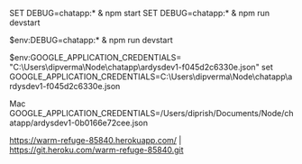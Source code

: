SET DEBUG=chatapp:* & npm start
SET DEBUG=chatapp:* & npm run devstart

$env:DEBUG=chatapp:* & npm run devstart

$env:GOOGLE_APPLICATION_CREDENTIALS= "C:\Users\dipverma\Node\chatapp\ardysdev1-f045d2c6330e.json"
set GOOGLE_APPLICATION_CREDENTIALS=C:\Users\dipverma\Node\chatapp\ardysdev1-f045d2c6330e.json

Mac
GOOGLE_APPLICATION_CREDENTIALS=/Users/diprish/Documents/Node/chatapp/ardysdev1-0b0166e72cee.json

https://warm-refuge-85840.herokuapp.com/ | https://git.heroku.com/warm-refuge-85840.git
